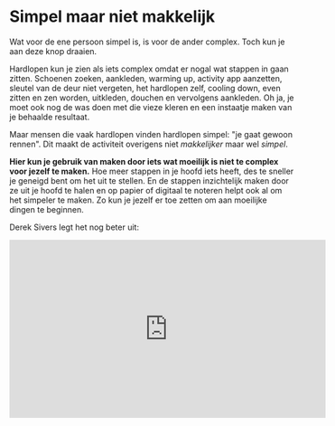 # Simpel maar niet makkelijk

Wat voor de ene persoon simpel is, is voor de ander complex. Toch kun je aan deze knop draaien.

Hardlopen kun je zien als iets complex omdat er nogal wat stappen in gaan zitten. Schoenen zoeken, aankleden, warming up, activity app aanzetten, sleutel van de deur niet vergeten, het hardlopen zelf, cooling down, even zitten en zen worden, uitkleden, douchen en vervolgens aankleden. Oh ja, je moet ook nog de was doen met die vieze kleren en een instaatje maken van je behaalde resultaat.

Maar mensen die vaak hardlopen vinden hardlopen simpel: "je gaat gewoon rennen". Dit maakt de activiteit overigens niet _makkelijker_ maar wel _simpel_.

**Hier kun je gebruik van maken door iets wat moeilijk is niet te complex voor jezelf te maken.** Hoe meer stappen in je hoofd iets heeft, des te sneller je geneigd bent om het uit te stellen. En de stappen inzichtelijk maken door ze uit je hoofd te halen en op papier of digitaal te noteren helpt ook al om het simpeler te maken. Zo kun je jezelf er toe zetten om aan moeilijke dingen te beginnen.

Derek Sivers legt het nog beter uit:

<iframe width="560" height="315" src="https://www.youtube.com/embed/Z_RofrfSECI" frameborder="0" allow="accelerometer; autoplay; encrypted-media; gyroscope; picture-in-picture" allowfullscreen></iframe>